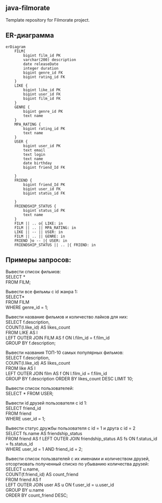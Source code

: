 ## java-filmorate
Template repository for Filmorate project.
## ER-диаграмма
```mermaid
erDiagram
    FILM{
        bigint film_id PK
        varchar(200) description
        date releaseDate
        integer duration
        bigint genre_id FK
        bigint rating_id FK
    }
    LIKE {
        bigint like_id PK
        bigint user_id FK
        bigint film_id FK
    }
    GENRE {
        bigint genre_id PK
        text name
    }
    MPA_RATING {
        bigint rating_id PK
        text name
    }
    USER {
        bigint user_id PK
        text email
        text login
        text name
        date birthday
        bigint friend_Id FK
        
    }
    FRIEND {
        bigint friend_Id PK
        bigint user_id FK
        bigint status_id FK
        
    }
    FRIENDSHIP_STATUS {
        bigint status_id PK
        text name
    }
    FILM || .. o{ LIKE: in
    FILM || .. || MPA_RATING: in
    LIKE || -- || USER: in
    FILM || .. || GENRE: in
    FRIEND }o -- |{ USER: in
    FRIENDSHIP_STATUS || .. |{ FRIEND: in
```
## Примеры запросов:
 Вывести список фильмов:  
 SELECT *   
 FROM FILM;  
 

Вывести все фильмы с id жанра 1:  
SELECT*  
FROM FILM  
WHERE genre_id = 1; 

Вывеcти название фильмов и количество лайков для них:  
SELECT f.description,  
COUNT(l.like_id) AS likes_count  
FROM LIKE AS l  
LEFT OUTER JOIN FILM AS f ON l.film_id = f.film_id  
GROUP BY f.description;  

Вывести названия ТОП-10 самых популярных фильмов:  
SELECT f.description,  
COUNT(l.like_id) AS likes_count  
FROM like AS l  
LEFT OUTER JOIN film AS f ON l.film_id = f.film_id  
GROUP BY f.description
ORDER BY likes_count DESC
LIMIT 10;

Вывести список пользователей:  
SELECT * 
FROM USER;  

Вывести id друзей пользователя с id 1:  
SELECT friend_id  
FROM friend  
WHERE user_id = 1;  

Вывести статус дружбы пользователя с id = 1 и друга с id = 2  
SELECT fs.name AS friendship_status  
FROM friend AS f
LEFT OUTER JOIN friendship_status AS fs ON f.status_id = fs.status_id  
WHERE user_id = 1 AND friend_id = 2;  

Вывести список пользвателей с их именами и количеством друзей, отсортиовать полученный списко по убыванию количества друзей:  
SELECT u.name,  
COUNT(f.friend_id) AS count_friend  
FROM friend AS f  
LEFT OUTER JOIN user AS u ON f.user_id = u.user_id  
GROUP BY u.name  
ORDER BY count_friend DESC;  



 

